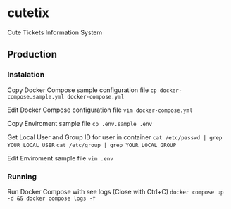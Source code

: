 # cutetix

Cute Tickets Information System

## Production

### Instalation

Copy Docker Compose sample configuration file
`cp docker-compose.sample.yml docker-compose.yml`

Edit Docker Compose configuration file
`vim docker-compose.yml`

Copy Enviroment sample file
`cp .env.sample .env`

Get Local User and Group ID for user in container
`cat /etc/passwd | grep YOUR_LOCAL_USER`
`cat /etc/group | grep YOUR_LOCAL_GROUP`

Edit Enviroment sample file
`vim .env`

### Running

Run Docker Compose with see logs (Close with Ctrl+C)
`docker compose up -d && docker compose logs -f`
